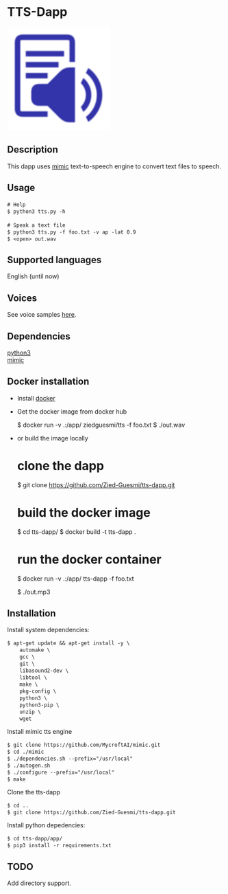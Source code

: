 # TTS-Dapp

![dapp logo](./logo.svg)


## Description
This dapp uses [mimic](https://github.com/MycroftAI/mimic) text-to-speech engine to convert text files to speech.  

## Usage
    # Help
    $ python3 tts.py -h

    # Speak a text file
    $ python3 tts.py -f foo.txt -v ap -lat 0.9
    $ <open> out.wav

## Supported languages
English (until now)

## Voices
See voice samples [here](https://github.com/Zied-Guesmi/tts-dapp.git).

## Dependencies
[python3](https://www.python.org/)  
[mimic](https://github.com/MycroftAI/mimic)  

## Docker installation
* Install [docker](https://docs.docker.com/install/)
* Get the docker image from docker hub

    $ docker run -v .:/app/ ziedguesmi/tts -f foo.txt
    $ <open> ./out.wav

* or build the image locally

    # clone the dapp
    $ git clone https://github.com/Zied-Guesmi/tts-dapp.git

    # build the docker image
    $ cd tts-dapp/
    $ docker build -t tts-dapp .

    # run the docker container
    $ docker run -v .:/app/ tts-dapp -f foo.txt

    $ <open> ./out.mp3

## Installation
Install system dependencies:

    $ apt-get update && apt-get install -y \
        automake \
        gcc \
        git \
        libasound2-dev \
        libtool \
        make \
        pkg-config \
        python3 \
        python3-pip \
        unzip \
        wget

Install mimic tts engine

    $ git clone https://github.com/MycroftAI/mimic.git
    $ cd ./mimic
    $ ./dependencies.sh --prefix="/usr/local"
    $ ./autogen.sh
    $ ./configure --prefix="/usr/local"
    $ make

Clone the tts-dapp

    $ cd ..
    $ git clone https://github.com/Zied-Guesmi/tts-dapp.git


Install python depedencies:

    $ cd tts-dapp/app/
    $ pip3 install -r requirements.txt


## TODO
Add directory support.